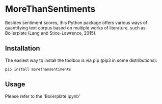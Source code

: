 # MoreThanSentiments
Besides sentiment scores, this Python package offers various ways of quantifying text corpus based on multiple works of literature, such as Boilerplate (Lang and Stice-Lawrence, 2015).

## Installation

The easiest way to install the toolbox is via pip (pip3 in some
distributions):

    pip install morethansentiments
    

## Usage

Please refer to the 'Boilerplate.ipynb'
